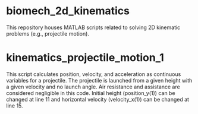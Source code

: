 # biomech_2d_kinematics
This repository houses MATLAB scripts related to solving 2D kinematic problems (e.g., projectile motion). 

# kinematics_projectile_motion_1
This script calculates position, velocity, and acceleration as continuous variables for a projectile. The projectile is launched from a given height with a given velocity and no launch angle. Air resistance and assistance are considered negligible in this code. Initial height (position_y(1)) can be changed at line 11 and horizontal velocity (velocity_x(1)) can be changed at line 15.
